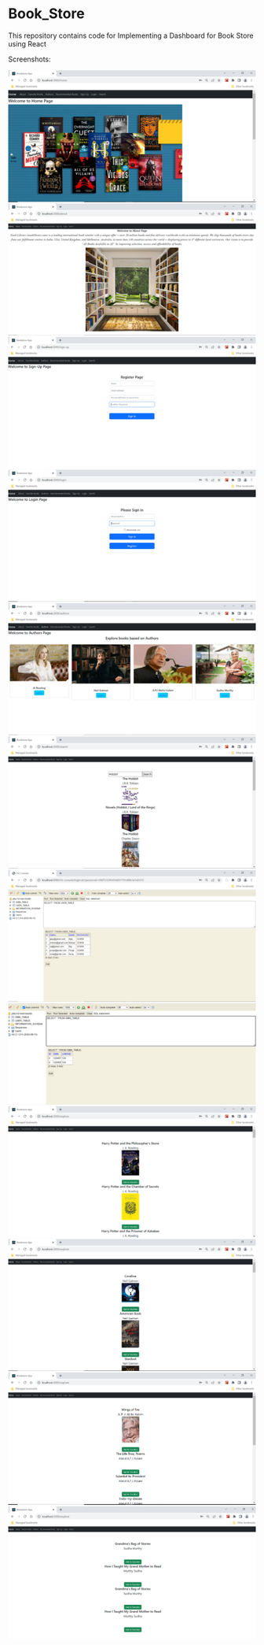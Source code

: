 # Book_Store
This repository contains code for Implementing a Dashboard for Book Store using React 

Screenshots: 

![alt text](https://github.com/sachinprabhu007/Book_Store/blob/main/Screenshots_Capstone/1_Home_Page.PNG)
![alt text](https://github.com/sachinprabhu007/Book_Store/blob/main/Screenshots_Capstone/2_About_Us_page.PNG)
![alt text](https://github.com/sachinprabhu007/Book_Store/blob/main/Screenshots_Capstone/3_Signup_page.PNG)
![alt text](https://github.com/sachinprabhu007/Book_Store/blob/main/Screenshots_Capstone/4_Sign_In_page.PNG)
![alt text](https://github.com/sachinprabhu007/Book_Store/blob/main/Screenshots_Capstone/5_Authors_page.PNG)
![alt text](https://github.com/sachinprabhu007/Book_Store/blob/main/Screenshots_Capstone/6_Search_Page.PNG)
![alt text](https://github.com/sachinprabhu007/Book_Store/blob/main/Screenshots_Capstone/H2_Database.PNG)
![alt text](https://github.com/sachinprabhu007/Book_Store/blob/main/Screenshots_Capstone/H2_Database_ISBN_Table.png)
![alt text](https://github.com/sachinprabhu007/Book_Store/blob/main/Screenshots_Capstone/JK_Rowling_Author_Page.PNG)
![alt text](https://github.com/sachinprabhu007/Book_Store/blob/main/Screenshots_Capstone/Neil_Gaiman_Author_Page.PNG)
![alt text](https://github.com/sachinprabhu007/Book_Store/blob/main/Screenshots_Capstone/APJ_Author_Page.PNG)
![alt text](https://github.com/sachinprabhu007/Book_Store/blob/main/Screenshots_Capstone/Sudha_Murthy_Author_Page.PNG)

